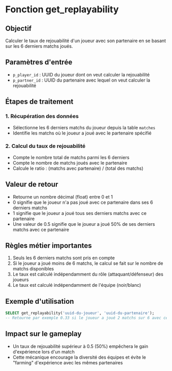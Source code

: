 # Fonction get_replayability

## Objectif
Calculer le taux de rejouabilité d'un joueur avec son partenaire en se basant sur les 6 derniers matchs joués.

## Paramètres d'entrée
- `p_player_id` : UUID du joueur dont on veut calculer la rejouabilité
- `p_partner_id` : UUID du partenaire avec lequel on veut calculer la rejouabilité

## Étapes de traitement

### 1. Récupération des données
- Sélectionne les 6 derniers matchs du joueur depuis la table `matches`
- Identifie les matchs où le joueur a joué avec le partenaire spécifié

### 2. Calcul du taux de rejouabilité
- Compte le nombre total de matchs parmi les 6 derniers
- Compte le nombre de matchs joués avec le partenaire
- Calcule le ratio : (matchs avec partenaire) / (total des matchs)

## Valeur de retour
- Retourne un nombre décimal (float) entre 0 et 1
- 0 signifie que le joueur n'a pas joué avec ce partenaire dans ses 6 derniers matchs
- 1 signifie que le joueur a joué tous ses derniers matchs avec ce partenaire
- Une valeur de 0.5 signifie que le joueur a joué 50% de ses derniers matchs avec ce partenaire

## Règles métier importantes
1. Seuls les 6 derniers matchs sont pris en compte
2. Si le joueur a joué moins de 6 matchs, le calcul se fait sur le nombre de matchs disponibles
3. Le taux est calculé indépendamment du rôle (attaquant/défenseur) des joueurs
4. Le taux est calculé indépendamment de l'équipe (noir/blanc)

## Exemple d'utilisation
```sql
SELECT get_replayability('uuid-du-joueur', 'uuid-du-partenaire');
-- Retourne par exemple 0.33 si le joueur a joué 2 matchs sur 6 avec ce partenaire
```

## Impact sur le gameplay
- Un taux de rejouabilité supérieur à 0.5 (50%) empêchera le gain d'expérience lors d'un match
- Cette mécanique encourage la diversité des équipes et évite le "farming" d'expérience avec les mêmes partenaires 